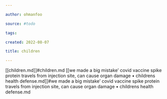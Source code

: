 ```yaml
---

author: ohmanfoo

source: #todo

tags: 

created: 2022-08-07

title: children

---
```

[[children.md]]#children.md
[[we made a big mistake’  covid vaccine spike protein travels from injection site, can cause organ damage • childrens health defense.md]]#we made a big mistake’  covid vaccine spike protein travels from injection site, can cause organ damage • childrens health defense.md